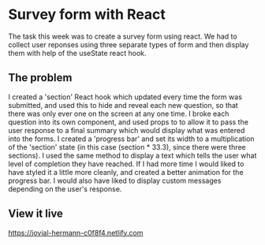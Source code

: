 # Survey form with React

The task this week was to create a survey form using react. We had to collect user reponses using three separate types of form and then display them with help of the useState react hook.

## The problem

I created a 'section' React hook which updated every time the form was submitted, and used this to hide and reveal each new question, so that there was only ever one on the screen at any one time. I broke each question into its own component, and used props to to allow it to pass the user response to a final summary which would display what was entered into the forms. I created a 'progress bar' and set its width to a multiplication of the 'section' state (in this case (section * 33.3), since there were three sections). I used the same method to display a text which tells the user what level of completion they have reached. If I had more time I would liked to have styled it a little more cleanly, and created a better animation for the progress bar. I would also have liked to display custom messages depending on the user's response. 

## View it live

https://jovial-hermann-c0f8f4.netlify.com
